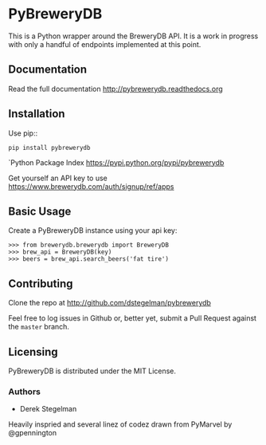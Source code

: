 PyBreweryDB
===========

This is a Python wrapper around the BreweryDB API.  It is a work in progress with
only a handful of endpoints implemented at this point.


Documentation
-------------

Read the full documentation http://pybrewerydb.readthedocs.org


Installation
------------
Use pip::

    pip install pybrewerydb

`Python Package Index https://pypi.python.org/pypi/pybrewerydb

Get yourself an API key to use https://www.brewerydb.com/auth/signup/ref/apps


Basic Usage
-----------

Create a PyBreweryDB instance using your api key:

    >>> from brewerydb.brewerydb import BreweryDB
    >>> brew_api = BreweryDB(key)
    >>> beers = brew_api.search_beers('fat tire')

Contributing
------------

Clone the repo at http://github.com/dstegelman/pybrewerydb

Feel free to log issues in Github or, better yet, submit a Pull Request against the ``master`` branch.

Licensing
---------

PyBreweryDB is distributed under the MIT License.
    

### Authors

* Derek Stegelman

Heavily inspried and several linez of codez drawn from PyMarvel by @gpennington